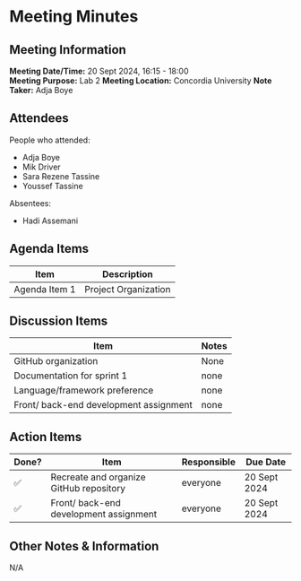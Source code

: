# Meeting Minutes
## Meeting Information
**Meeting Date/Time:** 20 Sept 2024, 16:15 - 18:00  
**Meeting Purpose:** Lab 2
**Meeting Location:** Concordia University
**Note Taker:** Adja Boye

## Attendees
People who attended:
- Adja Boye
- Mik Driver
- Sara Rezene Tassine
- Youssef Tassine

Absentees:
- Hadi Assemani

## Agenda Items

Item | Description
---- | ----
Agenda Item 1 | Project Organization

## Discussion Items
Item | Notes |
---- | ---- |
GitHub organization | None |
Documentation for sprint 1 | none |
Language/framework preference | none |
Front/ back-end development assignment | none |


## Action Items
| Done? | Item | Responsible | Due Date |
| ---- | ---- | ---- | ---- |
| ✅ | Recreate and organize GitHub repository | everyone | 20 Sept 2024 |
| ✅ | Front/ back-end development assignment | everyone | 20 Sept 2024 |

## Other Notes & Information
N/A
